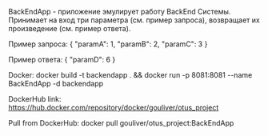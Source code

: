 BackEndApp - приложение эмулирует работу BackEnd Системы.
Принимает на вход три параметра (см. пример запроса), возвращает их произведение (см. пример ответа).

Пример запроса:
{
"paramA": 1,
"paramB": 2,
"paramC": 3
}

Пример ответа:
{
    "paramD": 6
}

Docker:
docker build -t backendapp . && docker run -p 8081:8081 --name BackEndApp -d backendapp

DockerHub link:
https://hub.docker.com/repository/docker/gouliver/otus_project

Pull from DockerHub:
docker pull gouliver/otus_project:BackEndApp